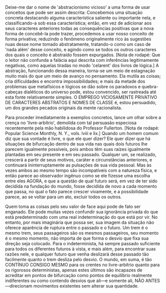 Deixe-me dar o nome de 'abstracionismo vicioso' a uma forma de usar conceitos que pode ser assim descrita: Concebemos uma situação concreta destacando alguma característica saliente ou importante nela, e classificando-a sob essa característica; então, em vez de adicionar aos seus caracteres anteriores todas as consequências positivas que a nova forma de concebê-la pode trazer, procedemos a usar nosso conceito de forma privativa; reduzindo o fenômeno originalmente rico às sugestões nuas desse nome tomado abstratamente, tratando-o como um caso de 'nada além' desse conceito, e agindo como se todos os outros caracteres dos quais o conceito é abstraído fossem expurgados. [Nota de rodapé: Que o leitor não confunda a falácia aqui descrita com inferências legitimamente negativas, como aquelas tiradas no modo 'celarent' dos livros de lógica.] A abstração, funcionando dessa maneira, torna-se um meio de estagnação muito mais do que um meio de avanço no pensamento. Ela mutila as coisas; cria dificuldades e encontra impossibilidades; e mais da metade dos problemas que metafísicos e lógicos se dão sobre os paradoxos e quebra-cabeças dialéticos do universo pode, estou convencido, ser rastreada até esta fonte relativamente simples. O EMPREGO VICIOSAMENTE PRIVATIVO DE CARACTERES ABSTRATOS E NOMES DE CLASSE é, estou persuadido, um dos grandes pecados originais da mente racionalista.

Para proceder imediatamente a exemplos concretos, lance um olhar sobre a crença no 'livre-arbítrio', demolida com tal persuasão especiosa recentemente pela mão habilidosa do Professor Fullerton. [Nota de rodapé: Popular Science Monthly, N. Y., vols. lviii e lix.] Quando um homem comum diz que sua vontade é livre, o que ele quer dizer? Ele quer dizer que há situações de bifurcação dentro de sua vida nas quais dois futuros lhe parecem igualmente possíveis, pois ambos têm suas raízes igualmente plantadas em seu presente e em seu passado. Qualquer um, se realizado, crescerá a partir de seus motivos, caráter e circunstâncias anteriores, e continuará ininterruptamente as pulsações de sua vida pessoal. Mas às vezes ambos ao mesmo tempo são incompatíveis com a natureza física, e então parece ao observador ingênuo como se ele fizesse uma escolha entre eles AGORA, e que a questão de qual futuro será, em vez de ter sido decidida na fundação do mundo, fosse decidida de novo a cada momento que passa, no qual o fato parece crescer vivamente, e a possibilidade parece, ao se voltar para um ato, excluir todos os outros.

Quem toma as coisas pelo seu valor de face aqui pode de fato ser enganado. Ele pode muitas vezes confundir sua ignorância privada do que está predeterminado com uma real indeterminação do que está por vir. No entanto, por mais imaginária que possa ser, sua imagem da situação não oferece aparência de ruptura entre o passado e o futuro. Um trem é o mesmo trem, seus passageiros são os mesmos passageiros, seu momento é o mesmo momento, não importa de que forma o desvio que fixa sua direção seja colocado. Para o indeterminista, há sempre passado suficiente para todos os diferentes futuros à vista, e mais além, para encontrar suas razões nele, e qualquer futuro que venha deslizará desse passado tão facilmente quanto o trem desliza pelo desvio. O mundo, em suma, é tão CONTÍNUO CONSIGO MESMO para os crentes no livre-arbítrio quanto para os rigorosos deterministas, apenas estes últimos são incapazes de acreditar em pontos de bifurcação como pontos de equilíbrio realmente indiferentes ou como contendo desvios que ali—e somente ali, NÃO ANTES—direcionam movimentos existentes sem alterar sua quantidade.